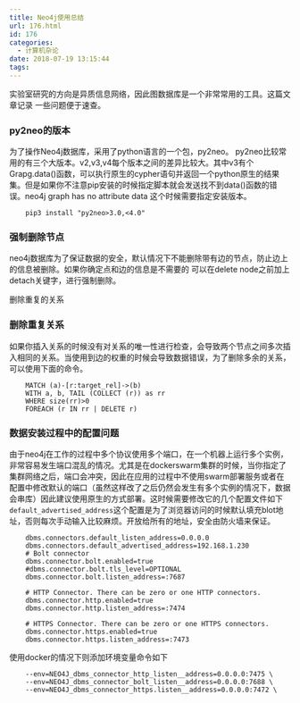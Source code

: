 ```yaml
---
title: Neo4j使用总结
url: 176.html
id: 176
categories:
  - 计算机杂论
date: 2018-07-19 13:15:44
tags:
---
```


实验室研究的方向是异质信息网络，因此图数据库是一个非常常用的工具。这篇文章记录 一些问题便于速查。

### py2neo的版本

为了操作Neo4j数据库，采用了python语言的一个包，py2neo。 py2neo比较常用的有三个大版本。v2,v3,v4每个版本之间的差异比较大。其中v3有个Grapg.data()函数，可以执行原生的cypher语句并返回一个python原生的结果集。但是如果你不注意pip安装的时候指定脚本就会发送找不到data()函数的错误。neo4j graph has no attribute data 这个时候需要指定安装版本。
```
    pip3 install "py2neo>3.0,<4.0"
```
<!--more-->
### 强制删除节点


neo4j数据库为了保证数据的安全，默认情况下不能删除带有边的节点，防止边上的信息被删除。如果你确定点和边的信息是不需要的 可以在delete node之前加上detach关键字，进行强制删除。

删除重复的关系


### 删除重复关系
如果你插入关系的时候没有对关系的唯一性进行检查，会导致两个节点之间多次插入相同的关系。当使用到边的权重的时候会导致数据错误，为了删除多余的关系，可以使用下面的命令。
```
    MATCH (a)-[r:target_rel]->(b)
    WITH a, b, TAIL (COLLECT (r)) as rr
    WHERE size(rr)>0
    FOREACH (r IN rr | DELETE r)
```

### 数据安装过程中的配置问题
由于neo4j在工作的过程中多个协议使用多个端口，在一个机器上运行多个实例，非常容易发生端口混乱的情况。尤其是在dockerswarm集群的时候，当你指定了集群网络之后，端口会冲突，因此在应用的过程中不使用swarm部署服务或者在配置中修改默认的端口（虽然这样改了之后仍然会发生有多个实例的情况下，数据会串库）因此建议使用原生的方式部署。这时候需要修改它的几个配置文件如下 `default_advertised_address`这个配置是为了浏览器访问的时候默认填充blot地址，否则每次手动输入比较麻烦。开放给所有的地址，安全由防火墙来保证。
```
    dbms.connectors.default_listen_address=0.0.0.0
    dbms.connectors.default_advertised_address=192.168.1.230
    # Bolt connector
    dbms.connector.bolt.enabled=true
    #dbms.connector.bolt.tls_level=OPTIONAL
    dbms.connector.bolt.listen_address=:7687
    
    # HTTP Connector. There can be zero or one HTTP connectors.
    dbms.connector.http.enabled=true
    dbms.connector.http.listen_address=:7474
    
    # HTTPS Connector. There can be zero or one HTTPS connectors.
    dbms.connector.https.enabled=true
    dbms.connector.https.listen_address=:7473
```

使用docker的情况下则添加环境变量命令如下
```
    --env=NEO4J_dbms_connector_http_listen__address=0.0.0.0:7475 \
    --env=NEO4J_dbms_connector_bolt_listen__address=0.0.0.0:7688 \
    --env=NEO4J_dbms_connector_https.listen__address=0.0.0.0:7472 \
```